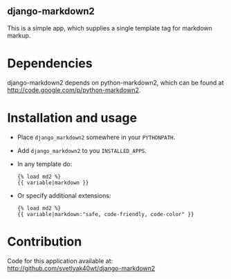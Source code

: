 django-markdown2
----------------

This is a simple app, which supplies a single template tag for
markdown markup.

Dependencies
============

django-markdown2 depends on python-markdown2, which can be found
at http://code.google.com/p/python-markdown2.

Installation and usage
======================

* Place `django_markdown2` somewhere in your `PYTHONPATH`.
* Add `django_markdown2` to you `INSTALLED_APPS`.
* In any template do:

      {% load md2 %}
      {{ variable|markdown }}
* Or specify additional extensions:

      {% load md2 %}
      {{ variable|markdown:"safe, code-friendly, code-color" }}

Contribution
============

Code for this application available at:
<http://github.com/svetlyak40wt/django-markdown2>

